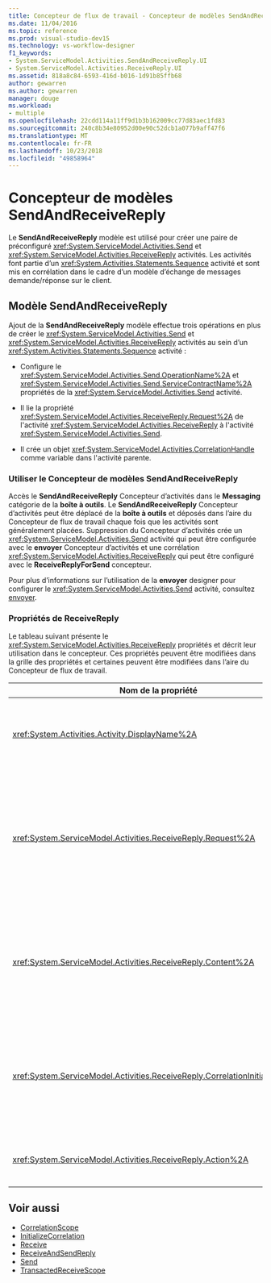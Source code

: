 ```yaml
---
title: Concepteur de flux de travail - Concepteur de modèles SendAndReceiveReply
ms.date: 11/04/2016
ms.topic: reference
ms.prod: visual-studio-dev15
ms.technology: vs-workflow-designer
f1_keywords:
- System.ServiceModel.Activities.SendAndReceiveReply.UI
- System.ServiceModel.Activities.ReceiveReply.UI
ms.assetid: 818a8c84-6593-416d-b016-1d91b85ffb68
author: gewarren
ms.author: gewarren
manager: douge
ms.workload:
- multiple
ms.openlocfilehash: 22cdd114a11ff9d1b3b162009cc77d83aec1fd83
ms.sourcegitcommit: 240c8b34e80952d00e90c52dcb1a077b9aff47f6
ms.translationtype: MT
ms.contentlocale: fr-FR
ms.lasthandoff: 10/23/2018
ms.locfileid: "49858964"
---
```

# <a name="sendandreceivereply-template-designer"></a>Concepteur de modèles SendAndReceiveReply

Le **SendAndReceiveReply** modèle est utilisé pour créer une paire de préconfiguré <xref:System.ServiceModel.Activities.Send> et <xref:System.ServiceModel.Activities.ReceiveReply> activités. Les activités font partie d’un <xref:System.Activities.Statements.Sequence> activité et sont mis en corrélation dans le cadre d’un modèle d’échange de messages demande/réponse sur le client.

## <a name="the-sendandreceivereply-template"></a>Modèle SendAndReceiveReply

Ajout de la **SendAndReceiveReply** modèle effectue trois opérations en plus de créer le <xref:System.ServiceModel.Activities.Send> et <xref:System.ServiceModel.Activities.ReceiveReply> activités au sein d’un <xref:System.Activities.Statements.Sequence> activité :

- Configure le <xref:System.ServiceModel.Activities.Send.OperationName%2A> et <xref:System.ServiceModel.Activities.Send.ServiceContractName%2A> propriétés de la <xref:System.ServiceModel.Activities.Send> activité.

- Il lie la propriété <xref:System.ServiceModel.Activities.ReceiveReply.Request%2A> de l'activité <xref:System.ServiceModel.Activities.ReceiveReply> à l'activité <xref:System.ServiceModel.Activities.Send>.

- Il crée un objet <xref:System.ServiceModel.Activities.CorrelationHandle> comme variable dans l'activité parente.

### <a name="use-the-sendandreceivereply-template-designer"></a>Utiliser le Concepteur de modèles SendAndReceiveReply

Accès le **SendAndReceiveReply** Concepteur d’activités dans le **Messaging** catégorie de la **boîte à outils**. Le **SendAndReceiveReply** Concepteur d’activités peut être déplacé de la **boîte à outils** et déposés dans l’aire du Concepteur de flux de travail chaque fois que les activités sont généralement placées. Suppression du Concepteur d’activités crée un <xref:System.ServiceModel.Activities.Send> activité qui peut être configurée avec le **envoyer** Concepteur d’activités et une corrélation <xref:System.ServiceModel.Activities.ReceiveReply> qui peut être configuré avec le **ReceiveReplyForSend** concepteur.

Pour plus d’informations sur l’utilisation de la **envoyer** designer pour configurer le <xref:System.ServiceModel.Activities.Send> activité, consultez [envoyer](../workflow-designer/send-activity-designer.md).

### <a name="properties-of-receivereply"></a>Propriétés de ReceiveReply

Le tableau suivant présente le <xref:System.ServiceModel.Activities.ReceiveReply> propriétés et décrit leur utilisation dans le concepteur. Ces propriétés peuvent être modifiées dans la grille des propriétés et certaines peuvent être modifiées dans l’aire du Concepteur de flux de travail.


| Nom de la propriété | Obligatoire | Utilisation |
|-|----------|-|
| <xref:System.Activities.Activity.DisplayName%2A> | False | Nom convivial facultatif de l'activité <xref:System.ServiceModel.Activities.ReceiveReply>. La valeur par défaut est ReceiveReplyForSend.<br /><br /> Bien que l’utilisation d’une valeur par défaut pour le nom convivial <xref:System.Activities.Activity.DisplayName%2A> n’est pas strictement obligatoire, il est préférable d’utiliser une telle valeur. |
| <xref:System.ServiceModel.Activities.ReceiveReply.Request%2A> | True | Référence à l'activité <xref:System.ServiceModel.Activities.Send> associée à cette activité <xref:System.ServiceModel.Activities.ReceiveReply>. Cette propriété ne doit pas être **null**. Les activités <xref:System.ServiceModel.Activities.Send> et <xref:System.ServiceModel.Activities.ReceiveReply> sont utilisées ensemble sur le client pour modéliser un modèle de messagerie de demande/réponse. Cette propriété spécifie l'activité <xref:System.ServiceModel.Activities.Send> qui est associée. Dans le concepteur, vous ne pouvez pas modifier cette propriété, car il est automatiquement lié à la <xref:System.ServiceModel.Activities.Send> activité à partir de laquelle vous avez créé le <xref:System.ServiceModel.Activities.ReceiveReply> activité. |
| <xref:System.ServiceModel.Activities.ReceiveReply.Content%2A> | False | Spécifie le contenu du message ou du paramètre à recevoir. Il peut s'agir d'une activité <xref:System.ServiceModel.Activities.ReceiveMessageContent> ou d'une activité <xref:System.ServiceModel.Activities.ReceiveParametersContent>. Modifier cette propriété en cliquant sur le bouton de sélection en regard le **contenu** champ dans la grille des propriétés, ou en cliquant sur le **définir** situé en regard le **contenu** étiquette sur le **Réception** aire du Concepteur d’activités. Les deux affichent la **définition du contenu** boîte de dialogue. Pour plus d’informations sur l’utilisation de cette zone, consultez [boîte de dialogue de définition de contenu](../workflow-designer/content-definition-dialog-box.md). |
| <xref:System.ServiceModel.Activities.ReceiveReply.CorrelationInitializers%2A> | False | Spécifie la collection d’objets <xref:System.ServiceModel.Activities.CorrelationInitializer> initialisant plusieurs objets <xref:System.ServiceModel.Activities.CorrelationHandle> qui configurent cette activité <xref:System.ServiceModel.Activities.Receive> dans le workflow. Cliquez sur le bouton de sélection en regard du <xref:System.ServiceModel.Activities.Receive.CorrelationInitializers%2A> propriété dans la grille des propriétés pour ouvrir la **ajouter des initialiseurs de corrélation** boîte de dialogue. Pour plus d’informations sur l’utilisation de cette zone, consultez [boîte de dialogue Ajouter CorrelationInitializers](../workflow-designer/add-correlationinitializers-dialog-box.md). |
| <xref:System.ServiceModel.Activities.ReceiveReply.Action%2A> | False | Spécifie l'en-tête Action header du message. Si elle n’est pas explicitement définie, sa valeur par défaut est :<br /><br /> <strong>https://tempuri.org/{service espace de noms de contrat} / {nom de contrat de service} / {nom de l’opération}.</strong> |

## <a name="see-also"></a>Voir aussi

- [CorrelationScope](../workflow-designer/correlationscope-activity-designer.md)
- [InitializeCorrelation](../workflow-designer/initializecorrelation-activity-designer.md)
- [Receive](../workflow-designer/receive-activity-designer.md)
- [ReceiveAndSendReply](../workflow-designer/receiveandsendreply-template-designer.md)
- [Send](../workflow-designer/send-activity-designer.md)
- [TransactedReceiveScope](../workflow-designer/transactedreceivescope-activity-designer.md)
